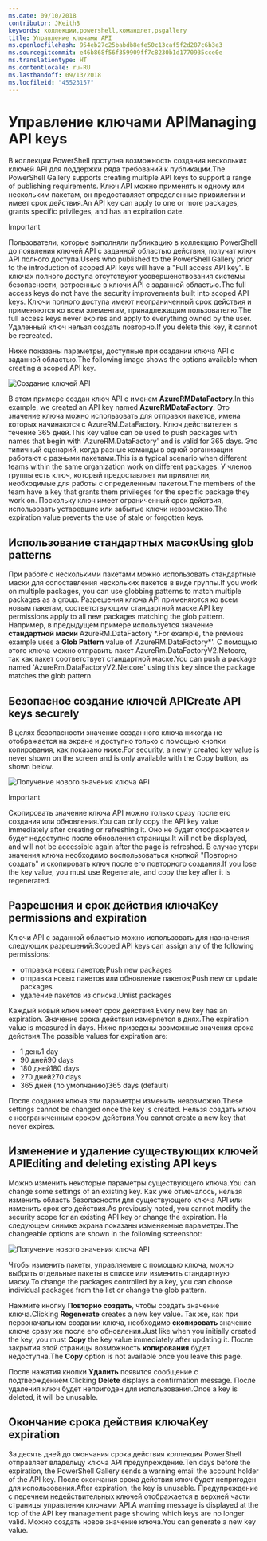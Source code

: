 ```yaml
---
ms.date: 09/10/2018
contributor: JKeithB
keywords: коллекции,powershell,командлет,psgallery
title: Управление ключами API
ms.openlocfilehash: 954eb27c25babdb8efe50c13caf5f2d287c6b3e3
ms.sourcegitcommit: e46b868f56f359909ff7c8230b1d1770935cce0e
ms.translationtype: HT
ms.contentlocale: ru-RU
ms.lasthandoff: 09/13/2018
ms.locfileid: "45523157"
---
```

# <a name="managing-api-keys"></a><span data-ttu-id="70556-103">Управление ключами API</span><span class="sxs-lookup"><span data-stu-id="70556-103">Managing API keys</span></span>

<span data-ttu-id="70556-104">В коллекции PowerShell доступна возможность создания нескольких ключей API для поддержки ряда требований к публикации.</span><span class="sxs-lookup"><span data-stu-id="70556-104">The PowerShell Gallery supports creating multiple API keys to support a range of publishing requirements.</span></span> <span data-ttu-id="70556-105">Ключ API можно применять к одному или нескольким пакетам, он предоставляет определенные привилегии и имеет срок действия.</span><span class="sxs-lookup"><span data-stu-id="70556-105">An API key can apply to one or more packages, grants specific privileges, and has an expiration date.</span></span>

> [!IMPORTANT]
> <span data-ttu-id="70556-106">Пользователи, которые выполняли публикацию в коллекцию PowerShell до появления ключей API с заданной областью действия, получат ключ API полного доступа.</span><span class="sxs-lookup"><span data-stu-id="70556-106">Users who published to the PowerShell Gallery prior to the introduction of scoped API keys will have a "Full access API key".</span></span> <span data-ttu-id="70556-107">В ключах полного доступа отсутствуют усовершенствования системы безопасности, встроенные в ключи API с заданной областью.</span><span class="sxs-lookup"><span data-stu-id="70556-107">The full access keys do not have the security improvements built into scoped API keys.</span></span> <span data-ttu-id="70556-108">Ключи полного доступа имеют неограниченный срок действия и применяются ко всем элементам, принадлежащим пользователю.</span><span class="sxs-lookup"><span data-stu-id="70556-108">The full access keys never expires and apply to everything owned by the user.</span></span> <span data-ttu-id="70556-109">Удаленный ключ нельзя создать повторно.</span><span class="sxs-lookup"><span data-stu-id="70556-109">If you delete this key, it cannot be recreated.</span></span>

<span data-ttu-id="70556-110">Ниже показаны параметры, доступные при создании ключа API с заданной областью.</span><span class="sxs-lookup"><span data-stu-id="70556-110">The following image shows the options available when creating a scoped API key.</span></span>

![Создание ключей API](../../Images/PSGallery_KeyScoped.png)

<span data-ttu-id="70556-112">В этом примере создан ключ API с именем **AzureRMDataFactory**.</span><span class="sxs-lookup"><span data-stu-id="70556-112">In this example, we created an API key named **AzureRMDataFactory**.</span></span> <span data-ttu-id="70556-113">Это значение ключа можно использовать для отправки пакетов, имена которых начинаются с AzureRM.DataFactory. Ключ действителен в течение 365 дней.</span><span class="sxs-lookup"><span data-stu-id="70556-113">This key value can be used to push packages with names that begin with 'AzureRM.DataFactory' and is valid for 365 days.</span></span> <span data-ttu-id="70556-114">Это типичный сценарий, когда разные команды в одной организации работают с разными пакетами.</span><span class="sxs-lookup"><span data-stu-id="70556-114">This is a typical scenario when different teams within the same organization work on different packages.</span></span> <span data-ttu-id="70556-115">У членов группы есть ключ, который предоставляет им привилегии, необходимые для работы с определенным пакетом.</span><span class="sxs-lookup"><span data-stu-id="70556-115">The members of the team have a key that grants them privileges for the specific package they work on.</span></span>
<span data-ttu-id="70556-116">Поскольку ключ имеет ограниченный срок действия, использовать устаревшие или забытые ключи невозможно.</span><span class="sxs-lookup"><span data-stu-id="70556-116">The expiration value prevents the use of stale or forgotten keys.</span></span>

## <a name="using-glob-patterns"></a><span data-ttu-id="70556-117">Использование стандартных масок</span><span class="sxs-lookup"><span data-stu-id="70556-117">Using glob patterns</span></span>

<span data-ttu-id="70556-118">При работе с несколькими пакетами можно использовать стандартные маски для сопоставления нескольких пакетов в виде группы.</span><span class="sxs-lookup"><span data-stu-id="70556-118">If you work on multiple packages, you can use globbing patterns to match multiple packages as a group.</span></span> <span data-ttu-id="70556-119">Разрешения ключа API применяются ко всем новым пакетам, соответствующим стандартной маске.</span><span class="sxs-lookup"><span data-stu-id="70556-119">API key permissions apply to all new packages matching the glob pattern.</span></span> <span data-ttu-id="70556-120">Например, в предыдущем примере используется значение **стандартной маски** AzureRM.DataFactory \*.</span><span class="sxs-lookup"><span data-stu-id="70556-120">For example, the previous example uses a **Glob Pattern** value of 'AzureRM.DataFactory\*'.</span></span> <span data-ttu-id="70556-121">С помощью этого ключа можно отправить пакет AzureRm.DataFactoryV2.Netcore, так как пакет соответствует стандартной маске.</span><span class="sxs-lookup"><span data-stu-id="70556-121">You can push a package named 'AzureRm.DataFactoryV2.Netcore' using this key since the package matches the glob pattern.</span></span>

## <a name="create-api-keys-securely"></a><span data-ttu-id="70556-122">Безопасное создание ключей API</span><span class="sxs-lookup"><span data-stu-id="70556-122">Create API keys securely</span></span>

<span data-ttu-id="70556-123">В целях безопасности значение созданного ключа никогда не отображается на экране и доступно только с помощью кнопки копирования, как показано ниже.</span><span class="sxs-lookup"><span data-stu-id="70556-123">For security, a newly created key value is never shown on the screen and is only available with the Copy button, as shown below.</span></span>

![Получение нового значения ключа API](../../Images/PSGallery_CopyCreatedKey.png)

> [!IMPORTANT]
> <span data-ttu-id="70556-125">Скопировать значение ключа API можно только сразу после его создания или обновления.</span><span class="sxs-lookup"><span data-stu-id="70556-125">You can only copy the API key value immediately after creating or refreshing it.</span></span> <span data-ttu-id="70556-126">Оно не будет отображается и будет недоступно после обновления страницы.</span><span class="sxs-lookup"><span data-stu-id="70556-126">It will not be displayed, and will not be accessible again after the page is refreshed.</span></span> <span data-ttu-id="70556-127">В случае утери значения ключа необходимо воспользоваться кнопкой "Повторно создать" и скопировать ключ после его повторного создания.</span><span class="sxs-lookup"><span data-stu-id="70556-127">If you lose the key value, you must use Regenerate, and copy the key after it is regenerated.</span></span>

## <a name="key-permissions-and-expiration"></a><span data-ttu-id="70556-128">Разрешения и срок действия ключа</span><span class="sxs-lookup"><span data-stu-id="70556-128">Key permissions and expiration</span></span>

<span data-ttu-id="70556-129">Ключи API с заданной областью можно использовать для назначения следующих разрешений:</span><span class="sxs-lookup"><span data-stu-id="70556-129">Scoped API keys can assign any of the following permissions:</span></span>

- <span data-ttu-id="70556-130">отправка новых пакетов;</span><span class="sxs-lookup"><span data-stu-id="70556-130">Push new packages</span></span>
- <span data-ttu-id="70556-131">отправка новых пакетов или обновление пакетов;</span><span class="sxs-lookup"><span data-stu-id="70556-131">Push new or update packages</span></span>
- <span data-ttu-id="70556-132">удаление пакетов из списка.</span><span class="sxs-lookup"><span data-stu-id="70556-132">Unlist packages</span></span>

<span data-ttu-id="70556-133">Каждый новый ключ имеет срок действия.</span><span class="sxs-lookup"><span data-stu-id="70556-133">Every new key has an expiration.</span></span> <span data-ttu-id="70556-134">Значение срока действия измеряется в днях.</span><span class="sxs-lookup"><span data-stu-id="70556-134">The expiration value is measured in days.</span></span> <span data-ttu-id="70556-135">Ниже приведены возможные значения срока действия.</span><span class="sxs-lookup"><span data-stu-id="70556-135">The possible values for expiration are:</span></span>

- <span data-ttu-id="70556-136">1 день</span><span class="sxs-lookup"><span data-stu-id="70556-136">1 day</span></span>
- <span data-ttu-id="70556-137">90 дней</span><span class="sxs-lookup"><span data-stu-id="70556-137">90 days</span></span>
- <span data-ttu-id="70556-138">180 дней</span><span class="sxs-lookup"><span data-stu-id="70556-138">180 days</span></span>
- <span data-ttu-id="70556-139">270 дней</span><span class="sxs-lookup"><span data-stu-id="70556-139">270 days</span></span>
- <span data-ttu-id="70556-140">365 дней (по умолчанию)</span><span class="sxs-lookup"><span data-stu-id="70556-140">365 days (default)</span></span>

<span data-ttu-id="70556-141">После создания ключа эти параметры изменить невозможно.</span><span class="sxs-lookup"><span data-stu-id="70556-141">These settings cannot be changed once the key is created.</span></span> <span data-ttu-id="70556-142">Нельзя создать ключ с неограниченным сроком действия.</span><span class="sxs-lookup"><span data-stu-id="70556-142">You cannot create a new key that never expires.</span></span>

## <a name="editing-and-deleting-existing-api-keys"></a><span data-ttu-id="70556-143">Изменение и удаление существующих ключей API</span><span class="sxs-lookup"><span data-stu-id="70556-143">Editing and deleting existing API keys</span></span>

<span data-ttu-id="70556-144">Можно изменить некоторые параметры существующего ключа.</span><span class="sxs-lookup"><span data-stu-id="70556-144">You can change some settings of an existing key.</span></span> <span data-ttu-id="70556-145">Как уже отмечалось, нельзя изменить область безопасности для существующего ключа API или изменить срок его действия.</span><span class="sxs-lookup"><span data-stu-id="70556-145">As previously noted, you cannot modify the security scope for an existing API key or change the expiration.</span></span> <span data-ttu-id="70556-146">На следующем снимке экрана показаны изменяемые параметры.</span><span class="sxs-lookup"><span data-stu-id="70556-146">The changeable options are shown in the following screenshot:</span></span>

![Получение нового значения ключа API](../../Images/PSGallery_EditAPIKey.png)

<span data-ttu-id="70556-148">Чтобы изменить пакеты, управляемые с помощью ключа, можно выбрать отдельные пакеты в списке или изменить стандартную маску.</span><span class="sxs-lookup"><span data-stu-id="70556-148">To change the packages controlled by a key, you can choose individual packages from the list or change the glob pattern.</span></span>

<span data-ttu-id="70556-149">Нажмите кнопку **Повторно создать**, чтобы создать значение ключа.</span><span class="sxs-lookup"><span data-stu-id="70556-149">Clicking **Regenerate** creates a new key value.</span></span> <span data-ttu-id="70556-150">Так же, как при первоначальном создании ключа, необходимо **скопировать** значение ключа сразу же после его обновления.</span><span class="sxs-lookup"><span data-stu-id="70556-150">Just like when you initially created the key, you must **Copy** the key value immediately after updating it.</span></span> <span data-ttu-id="70556-151">После закрытия этой страницы возможность **копирования** будет недоступна.</span><span class="sxs-lookup"><span data-stu-id="70556-151">The **Copy** option is not available once you leave this page.</span></span>

<span data-ttu-id="70556-152">После нажатия кнопки **Удалить** появится сообщение с подтверждением.</span><span class="sxs-lookup"><span data-stu-id="70556-152">Clicking **Delete** displays a confirmation message.</span></span> <span data-ttu-id="70556-153">После удаления ключ будет непригоден для использования.</span><span class="sxs-lookup"><span data-stu-id="70556-153">Once a key is deleted, it will be unusable.</span></span>

## <a name="key-expiration"></a><span data-ttu-id="70556-154">Окончание срока действия ключа</span><span class="sxs-lookup"><span data-stu-id="70556-154">Key expiration</span></span>

<span data-ttu-id="70556-155">За десять дней до окончания срока действия коллекция PowerShell отправляет владельцу ключа API предупреждение.</span><span class="sxs-lookup"><span data-stu-id="70556-155">Ten days before the expiration, the PowerShell Gallery sends a warning email the account holder of the API key.</span></span> <span data-ttu-id="70556-156">После окончания срока действия ключ будет непригоден для использования.</span><span class="sxs-lookup"><span data-stu-id="70556-156">After expiration, the key is unusable.</span></span> <span data-ttu-id="70556-157">Предупреждение с перечнем недействительных ключей отображается в верхней части страницы управления ключами API.</span><span class="sxs-lookup"><span data-stu-id="70556-157">A warning message is displayed at the top of the API key management page showing which keys are no longer valid.</span></span> <span data-ttu-id="70556-158">Можно создать новое значение ключа.</span><span class="sxs-lookup"><span data-stu-id="70556-158">You can generate a new key value.</span></span>
